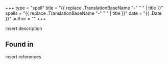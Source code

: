 +++
type = "spell"
title = "{{ replace .TranslationBaseName "-" " " | title }}"
spells = "{{ replace .TranslationBaseName "-" " " | title }}"
date = "{{ .Date }}"
author = ""
+++

insert description

## Found in

insert references
